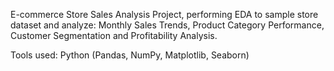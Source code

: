 E-commerce Store Sales Analysis Project, performing EDA to sample store dataset and analyze:
Monthly Sales Trends, Product Category Performance, Customer Segmentation and Profitability Analysis.

Tools used:
Python (Pandas, NumPy, Matplotlib, Seaborn)
